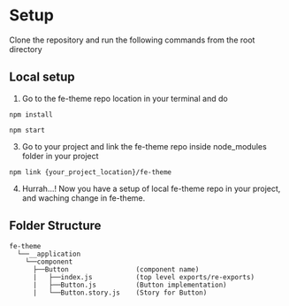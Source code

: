 # Setup
Clone the repository and run the following commands from the root directory   

## Local setup

1. Go to the fe-theme repo location in your terminal and do 
```
npm install

```
```
npm start

```
3. Go to your project and link the fe-theme repo inside node_modules folder in your project
```
npm link {your_project_location}/fe-theme

```
4. Hurrah...! Now you have a setup of local fe-theme repo in your project, and waching change in fe-theme.


<!-- # open http://localhost:6006 -->

## Folder Structure

```
fe-theme
  └──__application      
    └──component                   
      ├──Button                 (component name)
      |   ├──index.js           (top level exports/re-exports)
      |   ├──Button.js          (Button implementation)
      |   └──Button.story.js    (Story for Button)
```
